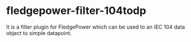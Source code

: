 # fledgepower-filter-104todp
It is a filter plugin for FledgePower which can be used to an IEC 104 data object to simple datapoint.
